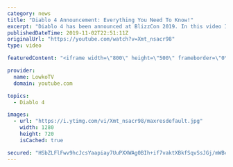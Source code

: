 ```yaml
---
category: news
title: "Diablo 4 Announcement: Everything You Need To Know!"
excerpt: "Diablo 4 has been announced at BlizzCon 2019. In this video I go over everything you need to know about this upcoming Blizzard Entertainment game."
publishedDateTime: 2019-11-02T22:51:11Z
originalUrl: "https://youtube.com/watch?v=Xmt_nsacr98"
type: video

featuredContent: "<iframe width=\"800\" height=\"500\" frameborder=\"0\" src=\"https://www.youtube.com/embed/Xmt_nsacr98\" allow=\"accelerometer; autoplay; encrypted-media; gyroscope; picture-in-picture\" allowfullscreen></iframe>"

provider:
  name: LowkoTV
  domain: youtube.com

topics:
  - Diablo 4

images:
  - url: "https://i.ytimg.com/vi/Xmt_nsacr98/maxresdefault.jpg"
    width: 1280
    height: 720
    isCached: true

secured: "HSbZLFlFwv9hcJcsYaapiay7UuPXXWAg0BIh+if7vaktXBkfSqvSsJGj/mWBcA8a8c9f0jB1eTi7dhave1f4bcJ29nSW3ND4iwmKxM/ZGz4vL3iFBPzOw93ZzUNmd263HoYcVuaeNZe5x33zyEKyOXnDcYiYgsiC6s1s3DpsAmr/+UYoWM/2Pj7412nSBhUoJSLLde1IFc4YO1cJcIfk4OgMrhvyPcihcdv1jxiTENuNGt8sGWAqfZycqwatbjpdSgK397oBfsCWFC7+DdlaJ2GfZOIV1ZB7L77Zs5K1raow4u8h+Ls+CzawxSuegb3BpuaaLNjicDYiaiSRoiHpQUMZLZf9dvkJ9Gk+jW09qcjdiEq23FucIeIch24Ohn3tpiTdrVXSko2d/6LpfF21Gt8VlsWqk/PxPDazyKTxsMN0qVhr4DxkDHyxPIOCC+Au;Wvt0HK9rS07lK9D94eYwpA=="
---
```


